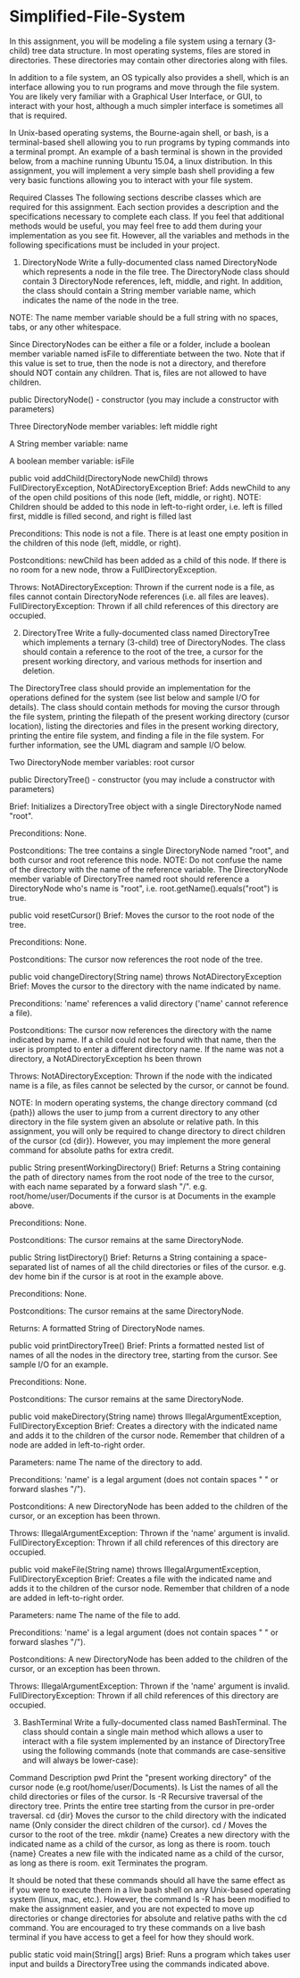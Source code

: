 # Simplified-File-System
In this assignment, you will be modeling a file system using a ternary (3-child) tree data structure. In most operating systems, files are stored in directories. These directories may contain other directories along with files. 

In addition to a file system, an OS typically also provides a shell, which is an interface allowing you to run programs and move through the file system. You are likely very familiar with a Graphical User Interface, or GUI, to interact with your host, although a much simpler interface is sometimes all that is required.

In Unix-based operating systems, the Bourne-again shell, or bash, is a terminal-based shell allowing you to run programs by typing commands into a terminal prompt. An example of a bash terminal is shown in the provided below, from a machine running Ubuntu 15.04, a linux distribution. In this assignment, you will implement a very simple bash shell providing a few very basic functions allowing you to interact with your file system.


Required Classes
The following sections describe classes which are required for this assignment. Each section provides a description and the specifications necessary to complete each class. If you feel that additional methods would be useful, you may feel free to add them during your implementation as you see fit. However, all the variables and methods in the following specifications must be included in your project.

1. DirectoryNode
Write a fully-documented class named DirectoryNode which represents a node in the file tree. The DirectoryNode class should contain 3 DirectoryNode references, left, middle, and right. In addition, the class should contain a String member variable name, which indicates the name of the node in the tree.

NOTE: The name member variable should be a full string with no spaces, tabs, or any other whitespace.

Since DirectoryNodes can be either a file or a folder, include a boolean member variable named isFile to differentiate between the two. Note that if this value is set to true, then the node is not a directory, and therefore should NOT contain any children. That is, files are not allowed to have children.

public DirectoryNode() - constructor (you may include a constructor with parameters)

Three DirectoryNode member variables:
left
middle
right

A String member variable:
name

A boolean member variable:
isFile

public void addChild(DirectoryNode newChild) throws FullDirectoryException, NotADirectoryException
Brief:
Adds newChild to any of the open child positions of this node (left, middle, or right).
NOTE: Children should be added to this node in left-to-right order, i.e. left is filled first, middle is filled second, and right is filled last

Preconditions:
This node is not a file.
There is at least one empty position in the children of this node (left, middle, or right).

Postconditions:
newChild has been added as a child of this node. If there is no room for a new node, throw a FullDirectoryException.

Throws:
NotADirectoryException: Thrown if the current node is a file, as files cannot contain DirectoryNode references (i.e. all files are leaves).
FullDirectoryException: Thrown if all child references of this directory are occupied.

2. DirectoryTree
Write a fully-documented class named DirectoryTree which implements a ternary (3-child) tree of DirectoryNodes. The class should contain a reference to the root of the tree, a cursor for the present working directory, and various methods for insertion and deletion.

The DirectoryTree class should provide an implementation for the operations defined for the system (see list below and sample I/O for details). The class should contain methods for moving the cursor through the file system, printing the filepath of the present working directory (cursor location), listing the directories and files in the present working directory, printing the entire file system, and finding a file in the file system. For further information, see the UML diagram and sample I/O below.

Two DirectoryNode member variables:
root
cursor

public DirectoryTree() - constructor (you may include a constructor with parameters)

Brief:
Initializes a DirectoryTree object with a single DirectoryNode named "root".

Preconditions:
None.

Postconditions:
The tree contains a single DirectoryNode named "root", and both cursor and root reference this node.
NOTE: Do not confuse the name of the directory with the name of the reference variable. The DirectoryNode member variable of DirectoryTree named root should reference a DirectoryNode who's name is "root", i.e. root.getName().equals("root") is true.

public void resetCursor()
Brief:
Moves the cursor to the root node of the tree.

Preconditions:
None.

Postconditions:
The cursor now references the root node of the tree.

public void changeDirectory(String name) throws NotADirectoryException
Brief:
Moves the cursor to the directory with the name indicated by name.

Preconditions:
'name' references a valid directory ('name' cannot reference a file).

Postconditions:
The cursor now references the directory with the name indicated by name. If a child could not be found with that name, then the user is prompted to enter a different directory name. If the name was not a directory, a NotADirectoryException hs been thrown

Throws:
NotADirectoryException: Thrown if the node with the indicated name is a file, as files cannot be selected by the cursor, or cannot be found.

NOTE: In modern operating systems, the change directory command (cd {path}) allows the user to jump from a current directory to any other directory in the file system given an absolute or relative path. In this assignment, you will only be required to change directory to direct children of the cursor (cd {dir}). However, you may implement the more general command for absolute paths for extra credit.

public String presentWorkingDirectory()
Brief:
Returns a String containing the path of directory names from the root node of the tree to the cursor, with each name separated by a forward slash "/".
e.g. root/home/user/Documents if the cursor is at Documents in the example above.

Preconditions:
None.

Postconditions:
The cursor remains at the same DirectoryNode.

public String listDirectory()
Brief:
Returns a String containing a space-separated list of names of all the child directories or files of the cursor.
e.g. dev home bin if the cursor is at root in the example above.

Preconditions:
None.

Postconditions:
The cursor remains at the same DirectoryNode.

Returns:
A formatted String of DirectoryNode names.

public void printDirectoryTree()
Brief:
Prints a formatted nested list of names of all the nodes in the directory tree, starting from the cursor.
See sample I/O for an example.

Preconditions:
None.

Postconditions:
The cursor remains at the same DirectoryNode.

public void makeDirectory(String name) throws IllegalArgumentException, FullDirectoryException
Brief:
Creates a directory with the indicated name and adds it to the children of the cursor node. Remember that children of a node are added in left-to-right order.

Parameters:
name The name of the directory to add.

Preconditions:
'name' is a legal argument (does not contain spaces " " or forward slashes "/").

Postconditions:
A new DirectoryNode has been added to the children of the cursor, or an exception has been thrown.

Throws:
IllegalArgumentException: Thrown if the 'name' argument is invalid.
FullDirectoryException: Thrown if all child references of this directory are occupied.

public void makeFile(String name) throws IllegalArgumentException, FullDirectoryException
Brief:
Creates a file with the indicated name and adds it to the children of the cursor node. Remember that children of a node are added in left-to-right order.

Parameters:
name The name of the file to add.

Preconditions:
'name' is a legal argument (does not contain spaces " " or forward slashes "/").

Postconditions:
A new DirectoryNode has been added to the children of the cursor, or an exception has been thrown.

Throws:
IllegalArgumentException: Thrown if the 'name' argument is invalid.
FullDirectoryException: Thrown if all child references of this directory are occupied.

3. BashTerminal
Write a fully-documented class named BashTerminal. The class should contain a single main method which allows a user to interact with a file system implemented by an instance of DirectoryTree using the following commands (note that commands are case-sensitive and will always be lower-case):

Command	Description
pwd	Print the "present working directory" of the cursor node (e.g root/home/user/Documents).
ls	List the names of all the child directories or files of the cursor.
ls -R	Recursive traversal of the directory tree. Prints the entire tree starting from the cursor in
pre-order traversal.
cd {dir}	Moves the cursor to the child directory with the indicated name (Only consider the direct children of the cursor).
cd /	Moves the cursor to the root of the tree.
mkdir {name}	Creates a new directory with the indicated name as a child of the cursor, as long as there is room.
touch {name}	Creates a new file with the indicated name as a child of the cursor, as long as there is room.
exit	Terminates the program.

It should be noted that these commands should all have the same effect as if you were to execute them in a live bash shell on any Unix-based operating system (linux, mac, etc.). However, the command ls -R has been modified to make the assignment easier, and you are not expected to move up directories or change directories for absolute and relative paths with the cd command. You are encouraged to try these commands on a live bash terminal if you have access to get a feel for how they should work.

public static void main(String[] args)
Brief:
Runs a program which takes user input and builds a DirectoryTree using the commands indicated above.

